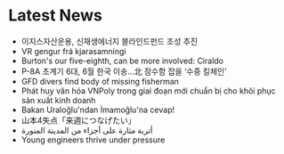 # Latest News
-  이지스자산운용, 신재생에너지 블라인드펀드 조성 추진
-  VR gengur frá kjara­samningi
-  Burton's our five-eighth, can be more involved: Ciraldo
-  P-8A 초계기 6대, 6월 한국 이송…北 잠수함 잡을 ‘수중 킬체인’
-  GFD divers find body of missing fisherman
-  Phát huy văn hóa VNPoly trong giai đoạn mới chuẩn bị cho khôi phục sản xuất kinh doanh
-  Bakan Uraloğlu'ndan İmamoğlu'na cevap!
-  山本4失点「来週につなげたい」
-  أتربة مثارة على أجزاء من المدينة المنورة
-  Young engineers thrive under pressure
